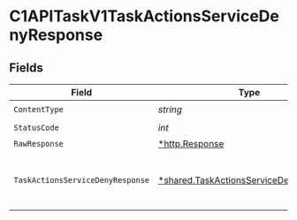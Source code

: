 # C1APITaskV1TaskActionsServiceDenyResponse


## Fields

| Field                                                                                                                       | Type                                                                                                                        | Required                                                                                                                    | Description                                                                                                                 |
| --------------------------------------------------------------------------------------------------------------------------- | --------------------------------------------------------------------------------------------------------------------------- | --------------------------------------------------------------------------------------------------------------------------- | --------------------------------------------------------------------------------------------------------------------------- |
| `ContentType`                                                                                                               | *string*                                                                                                                    | :heavy_check_mark:                                                                                                          | N/A                                                                                                                         |
| `StatusCode`                                                                                                                | *int*                                                                                                                       | :heavy_check_mark:                                                                                                          | N/A                                                                                                                         |
| `RawResponse`                                                                                                               | [*http.Response](https://pkg.go.dev/net/http#Response)                                                                      | :heavy_minus_sign:                                                                                                          | N/A                                                                                                                         |
| `TaskActionsServiceDenyResponse`                                                                                            | [*shared.TaskActionsServiceDenyResponse](../../models/shared/taskactionsservicedenyresponse.md)                             | :heavy_minus_sign:                                                                                                          |  The TaskActionsServiceDenyResponse returns a task view with paths indicating the location of expanded items in the array.<br/> |